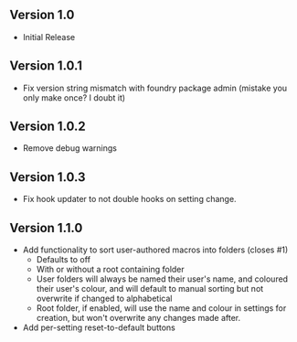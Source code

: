 ## Version 1.0
- Initial Release

## Version 1.0.1
- Fix version string mismatch with foundry package admin (mistake you only make once? I doubt it)

## Version 1.0.2
- Remove debug warnings

## Version 1.0.3
- Fix hook updater to not double hooks on setting change.

## Version 1.1.0
- Add functionality to sort user-authored macros into folders (closes #1)
  - Defaults to off
  - With or without a root containing folder
  - User folders will always be named their user's name, and coloured their user's colour, and will default to manual sorting but not overwrite if changed to alphabetical
  - Root folder, if enabled, will use the name and colour in settings for creation, but won't overwrite any changes made after.
- Add per-setting reset-to-default buttons